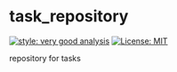 # task_repository

[![style: very good analysis][very_good_analysis_badge]][very_good_analysis_link]
[![License: MIT][license_badge]][license_link]

repository for tasks

[license_badge]: https://img.shields.io/badge/license-MIT-blue.svg
[license_link]: https://opensource.org/licenses/MIT
[very_good_analysis_badge]: https://img.shields.io/badge/style-very_good_analysis-B22C89.svg
[very_good_analysis_link]: https://pub.dev/packages/very_good_analysis